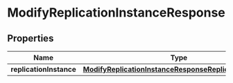 

# ModifyReplicationInstanceResponse

<p/>

## Properties

| Name | Type | Description | Notes |
|------------ | ------------- | ------------- | -------------|
|**replicationInstance** | [**ModifyReplicationInstanceResponseReplicationInstance**](ModifyReplicationInstanceResponseReplicationInstance.md) |  |  [optional] |



